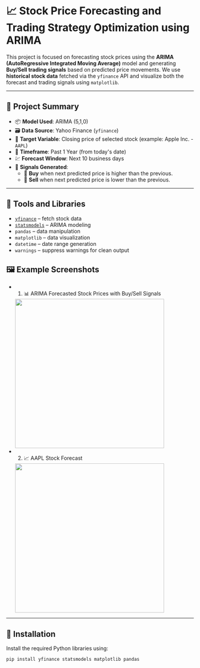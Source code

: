 # 📈 Stock Price Forecasting and Trading Strategy Optimization using ARIMA

This project is focused on forecasting stock prices using the **ARIMA (AutoRegressive Integrated Moving Average)** model and generating **Buy/Sell trading signals** based on predicted price movements. We use **historical stock data** fetched via the `yfinance` API and visualize both the forecast and trading signals using `matplotlib`.

---

## 🧠 Project Summary

- 📦 **Model Used**: ARIMA (5,1,0)
- 🗃️ **Data Source**: Yahoo Finance (`yfinance`)
- 🧮 **Target Variable**: Closing price of selected stock (example: Apple Inc. - `AAPL`)
- 📅 **Timeframe**: Past 1 Year (from today's date)
- 💹 **Forecast Window**: Next 10 business days
- 📍 **Signals Generated**:
  - 🔼 **Buy** when next predicted price is higher than the previous.
  - 🔽 **Sell** when next predicted price is lower than the previous.

---

## 🧰 Tools and Libraries

- [`yfinance`](https://pypi.org/project/yfinance/) – fetch stock data
- [`statsmodels`](https://www.statsmodels.org/stable/index.html) – ARIMA modeling
- `pandas` – data manipulation
- `matplotlib` – data visualization
- `datetime` – date range generation
- `warnings` – suppress warnings for clean output

## 🖼️ Example Screenshots

- 1. 📊 ARIMA Forecasted Stock Prices with Buy/Sell Signals  
  <img src="E:\B tech\SEM6\Data Analytics and Visualization\Data-Analytics-and-Visualization-Arima-stock-tradings\Data-Analytics-and-Visualization-Arima-stock-tradings\screeshort\forecast.png" width="400" />

- 2. 📈 AAPL Stock Forecast  
  <img src="E:\B tech\SEM6\Data Analytics and Visualization\Data-Analytics-and-Visualization-Arima-stock-tradings\Data-Analytics-and-Visualization-Arima-stock-tradings\screeshort\stock_forecast.png" width="400" />


---

## 🔧 Installation

Install the required Python libraries using:

```bash
pip install yfinance statsmodels matplotlib pandas
